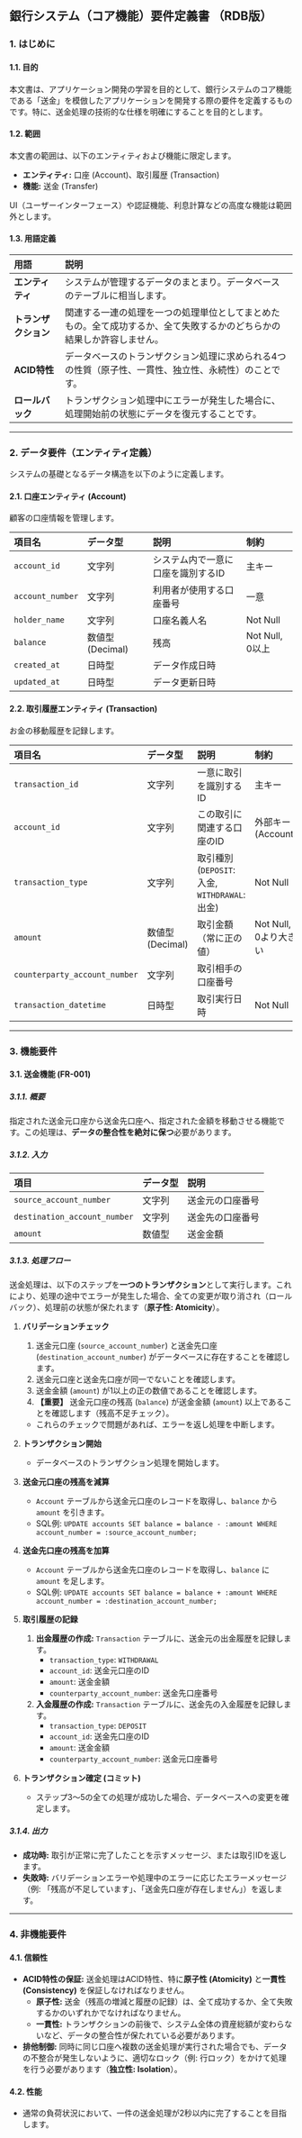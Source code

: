 ## 銀行システム（コア機能）要件定義書 （RDB版）

### 1. はじめに

#### 1.1. 目的
本文書は、アプリケーション開発の学習を目的として、銀行システムのコア機能である「送金」を模倣したアプリケーションを開発する際の要件を定義するものです。特に、送金処理の技術的な仕様を明確にすることを目的とします。

#### 1.2. 範囲
本文書の範囲は、以下のエンティティおよび機能に限定します。
* **エンティティ:** 口座 (Account)、取引履歴 (Transaction)
* **機能:** 送金 (Transfer)

UI（ユーザーインターフェース）や認証機能、利息計算などの高度な機能は範囲外とします。

#### 1.3. 用語定義
| 用語 | 説明 |
| :--- | :--- |
| **エンティティ** | システムが管理するデータのまとまり。データベースのテーブルに相当します。 |
| **トランザクション** | 関連する一連の処理を一つの処理単位としてまとめたもの。全て成功するか、全て失敗するかのどちらかの結果しか許容しません。 |
| **ACID特性** | データベースのトランザクション処理に求められる4つの性質（原子性、一貫性、独立性、永続性）のことです。 |
| **ロールバック** | トランザクション処理中にエラーが発生した場合に、処理開始前の状態にデータを復元することです。 |

---

### 2. データ要件（エンティティ定義）

システムの基礎となるデータ構造を以下のように定義します。

#### 2.1. 口座エンティティ (Account)
顧客の口座情報を管理します。

| 項目名 | データ型 | 説明 | 制約 |
| :--- | :--- | :--- | :--- |
| `account_id` | 文字列 | システム内で一意に口座を識別するID | 主キー |
| `account_number` | 文字列 | 利用者が使用する口座番号 | 一意 |
| `holder_name` | 文字列 | 口座名義人名 | Not Null |
| `balance` | 数値型 (Decimal) | 残高 | Not Null, 0以上 |
| `created_at` | 日時型 | データ作成日時 | |
| `updated_at` | 日時型 | データ更新日時 | |

#### 2.2. 取引履歴エンティティ (Transaction)
お金の移動履歴を記録します。

| 項目名 | データ型 | 説明 | 制約 |
| :--- | :--- | :--- | :--- |
| `transaction_id` | 文字列 | 一意に取引を識別するID | 主キー |
| `account_id` | 文字列 | この取引に関連する口座のID | 外部キー (Account) |
| `transaction_type` | 文字列 | 取引種別 (`DEPOSIT`: 入金, `WITHDRAWAL`: 出金) | Not Null |
| `amount` | 数値型 (Decimal) | 取引金額（常に正の値） | Not Null, 0より大きい |
| `counterparty_account_number` | 文字列 | 取引相手の口座番号 | |
| `transaction_datetime` | 日時型 | 取引実行日時 | Not Null |

---

### 3. 機能要件

#### 3.1. 送金機能 (FR-001)

##### 3.1.1. 概要
指定された送金元口座から送金先口座へ、指定された金額を移動させる機能です。この処理は、**データの整合性を絶対に保つ**必要があります。

##### 3.1.2. 入力
| 項目 | データ型 | 説明 |
| :--- | :--- | :--- |
| `source_account_number` | 文字列 | 送金元の口座番号 |
| `destination_account_number` | 文字列 | 送金先の口座番号 |
| `amount` | 数値型 | 送金金額 |

##### 3.1.3. 処理フロー
送金処理は、以下のステップを**一つのトランザクション**として実行します。これにより、処理の途中でエラーが発生した場合、全ての変更が取り消され（ロールバック）、処理前の状態が保たれます（**原子性: Atomicity**）。

1.  **バリデーションチェック**
    1.  送金元口座 (`source_account_number`) と送金先口座 (`destination_account_number`) がデータベースに存在することを確認します。
    2.  送金元口座と送金先口座が同一でないことを確認します。
    3.  送金金額 (`amount`) が1以上の正の数値であることを確認します。
    4.  **【重要】** 送金元口座の残高 (`balance`) が送金金額 (`amount`) 以上であることを確認します（残高不足チェック）。
    * これらのチェックで問題があれば、エラーを返し処理を中断します。

2.  **トランザクション開始**
    * データベースのトランザクション処理を開始します。

3.  **送金元口座の残高を減算**
    * `Account` テーブルから送金元口座のレコードを取得し、`balance` から `amount` を引きます。
    * SQL例: `UPDATE accounts SET balance = balance - :amount WHERE account_number = :source_account_number;`

4.  **送金先口座の残高を加算**
    * `Account` テーブルから送金先口座のレコードを取得し、`balance` に `amount` を足します。
    * SQL例: `UPDATE accounts SET balance = balance + :amount WHERE account_number = :destination_account_number;`

5.  **取引履歴の記録**
    1.  **出金履歴の作成:** `Transaction` テーブルに、送金元の出金履歴を記録します。
        * `transaction_type`: `WITHDRAWAL`
        * `account_id`: 送金元口座のID
        * `amount`: 送金金額
        * `counterparty_account_number`: 送金先口座番号
    2.  **入金履歴の作成:** `Transaction` テーブルに、送金先の入金履歴を記録します。
        * `transaction_type`: `DEPOSIT`
        * `account_id`: 送金先口座のID
        * `amount`: 送金金額
        * `counterparty_account_number`: 送金元口座番号

6.  **トランザクション確定 (コミット)**
    * ステップ3〜5の全ての処理が成功した場合、データベースへの変更を確定します。

##### 3.1.4. 出力
* **成功時:** 取引が正常に完了したことを示すメッセージ、または取引IDを返します。
* **失敗時:** バリデーションエラーや処理中のエラーに応じたエラーメッセージ（例: 「残高が不足しています」、「送金先口座が存在しません」）を返します。

---

### 4. 非機能要件

#### 4.1. 信頼性
* **ACID特性の保証:** 送金処理はACID特性、特に**原子性 (Atomicity)** と**一貫性 (Consistency)** を保証しなければなりません。
    * **原子性:** 送金（残高の増減と履歴の記録）は、全て成功するか、全て失敗するかのいずれかでなければなりません。
    * **一貫性:** トランザクションの前後で、システム全体の資産総額が変わらないなど、データの整合性が保たれている必要があります。
* **排他制御:** 同時に同じ口座へ複数の送金処理が実行された場合でも、データの不整合が発生しないように、適切なロック（例: 行ロック）をかけて処理を行う必要があります（**独立性: Isolation**）。

#### 4.2. 性能
* 通常の負荷状況において、一件の送金処理が2秒以内に完了することを目指します。
